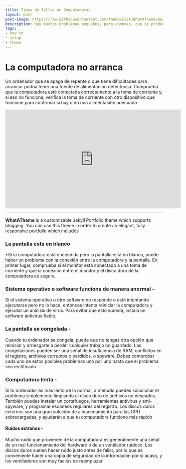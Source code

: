 ```yaml
---
title: Tipos de fallas en Computadoras 
layout: post
post-image: https://raw.githubusercontent.com/thedevslot/WhatATheme/master/assets/images/How%20to%20install%20and%20use%20WhatATheme.png?token=AHMQUEPHRKQFL5FS624RDJ26Z64HK
description: Hay muchos problemas pequeños, pero comunes, que se producen regularmente en una computadora personal. La buena noticia es que muchos fallos con los ordenadores tienen soluciones simples, y aprender a reconocer un problema y arreglarlo tú mismo te ahorrará mucho tiempo y dinero
tags:
- how to
- setup
- theme
---
```


# La computadora no arranca
Un ordenador que se apaga de repente o que tiene dificultades para arrancar podría tener una fuente de alimentación defectuosa. Comprueba que la computadora esté conectada correctamente a la toma de corriente y, si eso no funciona, verifica la toma de corriente con otro dispositivo que funcione para confirmar si hay o no una alimentación adecuada

<iframe width="560" height="315" src="https://www.youtube.com/embed/VfPa2c9kwhQ" frameborder="0" allow="accelerometer; autoplay; encrypted-media; gyroscope; picture-in-picture" allowfullscreen></iframe>

---

**WhatATheme** is a customizable Jekyll Portfolio theme which supports blogging. You can use this theme in order to create an elegant, fully responsive portfolio which includes

### La pantalla está en blanco
*Si la computadora está encendida pero la pantalla está en blanco, puede haber un problema con la conexión entre la computadora y la pantalla. En primer lugar, comprueba si el monitor está conectado a una toma de corriente y que la conexión entre el monitor y el disco duro de la computadora es segura.

### Sistema operativo o software funciona de manera anormal -
Si el sistema operativo u otro software no responde o está intentando ejecutarse pero no lo hace, entonces intenta reiniciar la computadora y ejecutar un análisis de virus. Para evitar que esto suceda, instala un software antivirus fiable.

###  La pantalla se congelada -
Cuando tu ordenador se congela, puede que no tengas otra opción que reiniciar y arriesgarte a perder cualquier trabajo no guardado. Las congelaciones pueden ser una señal de insuficiencia de RAM, conflictos en el registro, archivos corruptos o perdidos, o spyware. Debes comprobar cada uno de estos posibles problemas uno por uno hasta que el problema sea rectificado.
### Computadora lenta -
Si tu ordenador es más lento de lo normal, a menudo puedes solucionar el problema simplemente limpiando el disco duro de archivos no deseados. También puedes instalar un cortafuegos, herramientas antivirus y anti-spyware, y programar escaneos regulares del registro. Los discos duros externos son una gran solución de almacenamiento para las CPU sobrecargadas, y ayudarán a que tu computadora funcione más rápido

#### Ruidos extraños -
Mucho ruido que provienen de la computadora es generalmente una señal de un mal funcionamiento del hardware o de un ventilador ruidoso. Los discos duros suelen hacer ruido justo antes de fallar, por lo que es conveniente hacer una copia de seguridad de la información por si acaso, y los ventiladores son muy fáciles de reemplazar.
	
